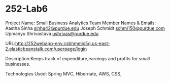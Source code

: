 # 252-Lab6
Project Name:  Small Business Analytics
Team Member Names & Emails:
 Aastha Sinha sinha42@purdue.edu
 Joseph Schmidt schmi150@purdue.com
 Upmanyu Shrivastava ushrivas@purdue.edu
	
URL:http://252webapp-env.csbhmmic5q.us-east-2.elasticbeanstalk.com/userpage/login

Description:Keeps track of expenditure,earnings and profits for small businesses.

Technologies Used: Spring MVC, Hibernate, AWS, CSS, 
